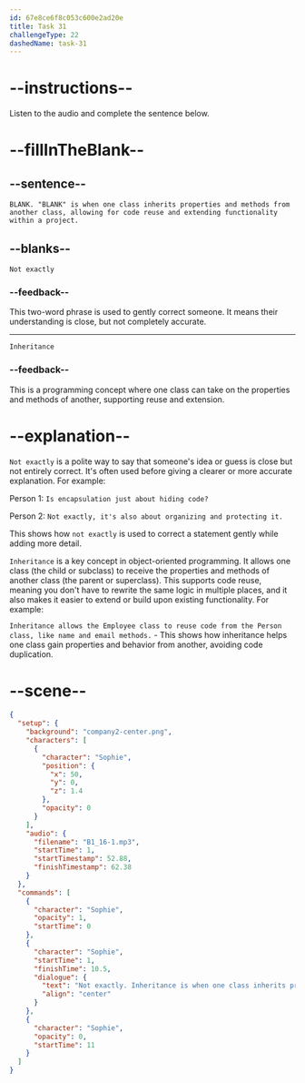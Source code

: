 ```yaml
---
id: 67e8ce6f8c053c600e2ad20e
title: Task 31
challengeType: 22
dashedName: task-31
---
```


<!-- (Audio) Sophie: Not exactly. "Inheritance" is when one class inherits properties and methods from another class, allowing for code reuse and extending functionality within a project. -->

# --instructions--

Listen to the audio and complete the sentence below.

# --fillInTheBlank--

## --sentence--

`BLANK. "BLANK" is when one class inherits properties and methods from another class, allowing for code reuse and extending functionality within a project.`

## --blanks--

`Not exactly`

### --feedback--

This two-word phrase is used to gently correct someone. It means their understanding is close, but not completely accurate.

---

`Inheritance`

### --feedback--

This is a programming concept where one class can take on the properties and methods of another, supporting reuse and extension.

# --explanation--

`Not exactly` is a polite way to say that someone's idea or guess is close but not entirely correct. It's often used before giving a clearer or more accurate explanation. For example:

Person 1: `Is encapsulation just about hiding code?`

Person 2: `Not exactly, it's also about organizing and protecting it.`

This shows how `not exactly` is used to correct a statement gently while adding more detail.

`Inheritance` is a key concept in object-oriented programming. It allows one class (the child or subclass) to receive the properties and methods of another class (the parent or superclass). This supports code reuse, meaning you don't have to rewrite the same logic in multiple places, and it also makes it easier to extend or build upon existing functionality. For example:

`Inheritance allows the Employee class to reuse code from the Person class, like name and email methods.` - This shows how inheritance helps one class gain properties and behavior from another, avoiding code duplication.

# --scene--

```json
{
  "setup": {
    "background": "company2-center.png",
    "characters": [
      {
        "character": "Sophie",
        "position": {
          "x": 50,
          "y": 0,
          "z": 1.4
        },
        "opacity": 0
      }
    ],
    "audio": {
      "filename": "B1_16-1.mp3",
      "startTime": 1,
      "startTimestamp": 52.88,
      "finishTimestamp": 62.38
    }
  },
  "commands": [
    {
      "character": "Sophie",
      "opacity": 1,
      "startTime": 0
    },
    {
      "character": "Sophie",
      "startTime": 1,
      "finishTime": 10.5,
      "dialogue": {
        "text": "Not exactly. Inheritance is when one class inherits properties and methods from another class, allowing for code reuse and extending functionality within a project.",
        "align": "center"
      }
    },
    {
      "character": "Sophie",
      "opacity": 0,
      "startTime": 11
    }
  ]
}
```
